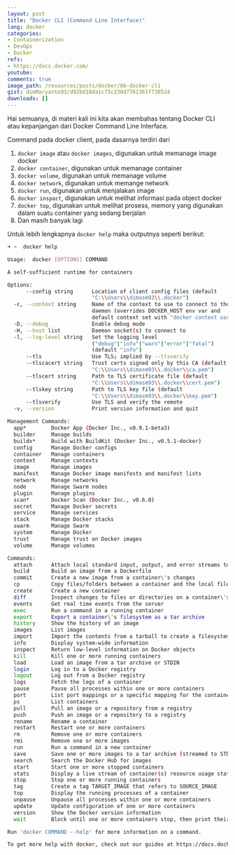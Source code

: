 ```yaml
---
layout: post
title: "Docker CLI (Command Line Interface)"
lang: docker
categories:
- Containerization
- DevOps
- Docker
refs: 
- https://docs.docker.com/
youtube: 
comments: true
image_path: /resources/posts/docker/06-docker-cli
gist: dimMaryanto93/d92bd18da1c73c230d7762361f738524
downloads: []
---
```


Hai semuanya, di materi kali ini kita akan membahas tentang Docker CLI atau kepanjangan dari Docker Command Line Interface.

<!--more-->

Command pada docker client, pada dasarnya terdiri dari

1. `docker image` atau `docker images`, digunakan untuk memanage image docker
2. `docker container`, digunakan untuk memanage container
3. `docker volume`, digunakan untuk memanage volume
4. `docker network`, digunakan untuk memange network
5. `docker run`, digunakan untuk menjalakan image
6. `docker inspact`, digunakan untuk melihat informasi pada object docker
7. `docker top`, digunakan untuk melihat prosess, memory yang digunakan dalam suatu container yang sedang berjalan
8. Dan masih banyak lagi

Untuk lebih lengkapnya `docker help` maka outputnya seperti berikut:

```bash
➜ ~  docker help

Usage:  docker [OPTIONS] COMMAND

A self-sufficient runtime for containers

Options:
      --config string      Location of client config files (default
                           "C:\\Users\\dimasm93\\.docker")
  -c, --context string     Name of the context to use to connect to the
                           daemon (overrides DOCKER_HOST env var and
                           default context set with "docker context use")
  -D, --debug              Enable debug mode
  -H, --host list          Daemon socket(s) to connect to
  -l, --log-level string   Set the logging level
                           ("debug"|"info"|"warn"|"error"|"fatal")
                           (default "info")
      --tls                Use TLS; implied by --tlsverify
      --tlscacert string   Trust certs signed only by this CA (default
                           "C:\\Users\\dimasm93\\.docker\\ca.pem")
      --tlscert string     Path to TLS certificate file (default
                           "C:\\Users\\dimasm93\\.docker\\cert.pem")
      --tlskey string      Path to TLS key file (default
                           "C:\\Users\\dimasm93\\.docker\\key.pem")
      --tlsverify          Use TLS and verify the remote
  -v, --version            Print version information and quit

Management Commands:
  app*        Docker App (Docker Inc., v0.9.1-beta3)
  builder     Manage builds
  buildx*     Build with BuildKit (Docker Inc., v0.5.1-docker)
  config      Manage Docker configs
  container   Manage containers
  context     Manage contexts
  image       Manage images
  manifest    Manage Docker image manifests and manifest lists
  network     Manage networks
  node        Manage Swarm nodes
  plugin      Manage plugins
  scan*       Docker Scan (Docker Inc., v0.6.0)
  secret      Manage Docker secrets
  service     Manage services
  stack       Manage Docker stacks
  swarm       Manage Swarm
  system      Manage Docker
  trust       Manage trust on Docker images
  volume      Manage volumes

Commands:
  attach      Attach local standard input, output, and error streams to a running container
  build       Build an image from a Dockerfile
  commit      Create a new image from a container\'s changes
  cp          Copy files/folders between a container and the local filesystem
  create      Create a new container
  diff        Inspect changes to files or directories on a container\'s filesystem
  events      Get real time events from the server
  exec        Run a command in a running container
  export      Export a container\'s filesystem as a tar archive
  history     Show the history of an image
  images      List images
  import      Import the contents from a tarball to create a filesystem image
  info        Display system-wide information
  inspect     Return low-level information on Docker objects
  kill        Kill one or more running containers
  load        Load an image from a tar archive or STDIN
  login       Log in to a Docker registry
  logout      Log out from a Docker registry
  logs        Fetch the logs of a container
  pause       Pause all processes within one or more containers
  port        List port mappings or a specific mapping for the container
  ps          List containers
  pull        Pull an image or a repository from a registry
  push        Push an image or a repository to a registry
  rename      Rename a container
  restart     Restart one or more containers
  rm          Remove one or more containers
  rmi         Remove one or more images
  run         Run a command in a new container
  save        Save one or more images to a tar archive (streamed to STDOUT by default)
  search      Search the Docker Hub for images
  start       Start one or more stopped containers
  stats       Display a live stream of container(s) resource usage statistics
  stop        Stop one or more running containers
  tag         Create a tag TARGET_IMAGE that refers to SOURCE_IMAGE
  top         Display the running processes of a container
  unpause     Unpause all processes within one or more containers
  update      Update configuration of one or more containers
  version     Show the Docker version information
  wait        Block until one or more containers stop, then print their exit codes

Run 'docker COMMAND --help' for more information on a command.

To get more help with docker, check out our guides at https://docs.docker.com/go/guides/
```